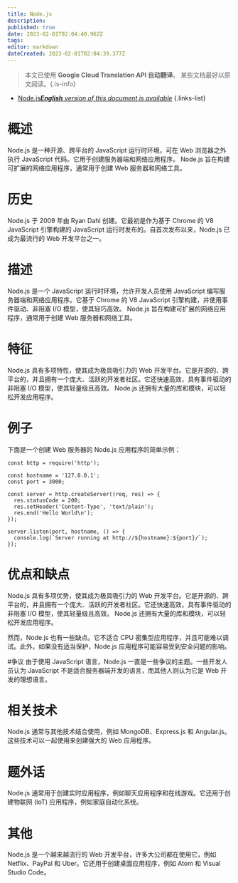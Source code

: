 ```yaml
---
title: Node.js
description: 
published: true
date: 2023-02-01T02:04:40.962Z
tags: 
editor: markdown
dateCreated: 2023-02-01T02:04:39.377Z
---
```


> 本文已使用 **Google Cloud Translation API 自动翻译**。
某些文档最好以原文阅读。{.is-info}

- [Node.js***English** version of this document is available*](/en/Knowledge-base/Dictionary/node-js)
{.links-list}


# 概述
Node.js 是一种开源、跨平台的 JavaScript 运行时环境，可在 Web 浏览器之外执行 JavaScript 代码。它用于创建服务器端和网络应用程序。 Node.js 旨在构建可扩展的网络应用程序，通常用于创建 Web 服务器和网络工具。

# 历史
Node.js 于 2009 年由 Ryan Dahl 创建。它最初是作为基于 Chrome 的 V8 JavaScript 引擎构建的 JavaScript 运行时发布的。自首次发布以来，Node.js 已成为最流行的 Web 开发平台之一。

# 描述
Node.js 是一个 JavaScript 运行时环境，允许开发人员使用 JavaScript 编写服务器端和网络应用程序。它基于 Chrome 的 V8 JavaScript 引擎构建，并使用事件驱动、非阻塞 I/O 模型，使其轻巧高效。 Node.js 旨在构建可扩展的网络应用程序，通常用于创建 Web 服务器和网络工具。

# 特征
Node.js 具有多项特性，使其成为极具吸引力的 Web 开发平台。它是开源的、跨平台的，并且拥有一个庞大、活跃的开发者社区。它还快速高效，具有事件驱动的非阻塞 I/O 模型，使其轻量级且高效。 Node.js 还拥有大量的库和模块，可以轻松开发应用程序。

# 例子
下面是一个创建 Web 服务器的 Node.js 应用程序的简单示例：

```
const http = require('http');

const hostname = '127.0.0.1';
const port = 3000;

const server = http.createServer((req, res) => {
  res.statusCode = 200;
  res.setHeader('Content-Type', 'text/plain');
  res.end('Hello World\n');
});

server.listen(port, hostname, () => {
  console.log(`Server running at http://${hostname}:${port}/`);
});
```

# 优点和缺点
Node.js 具有多项优势，使其成为极具吸引力的 Web 开发平台。它是开源的、跨平台的，并且拥有一个庞大、活跃的开发者社区。它还快速高效，具有事件驱动的非阻塞 I/O 模型，使其轻量级且高效。 Node.js 还拥有大量的库和模块，可以轻松开发应用程序。

然而，Node.js 也有一些缺点。它不适合 CPU 密集型应用程序，并且可能难以调试。此外，如果没有适当保护，Node.js 应用程序可能容易受到安全问题的影响。

#争议
由于使用 JavaScript 语言，Node.js 一直是一些争议的主题。一些开发人员认为 JavaScript 不是适合服务器端开发的语言，而其他人则认为它是 Web 开发的理想语言。

# 相关技术
Node.js 通常与其他技术结合使用，例如 MongoDB、Express.js 和 Angular.js。这些技术可以一起使用来创建强大的 Web 应用程序。

# 题外话
Node.js 通常用于创建实时应用程序，例如聊天应用程序和在线游戏。它还用于创建物联网 (IoT) 应用程序，例如家庭自动化系统。

# 其他
Node.js 是一个越来越流行的 Web 开发平台，许多大公司都在使用它，例如 Netflix、PayPal 和 Uber。它还用于创建桌面应用程序，例如 Atom 和 Visual Studio Code。